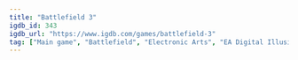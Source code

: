 ```yaml
---
title: "Battlefield 3"
igdb_id: 343
igdb_url: "https://www.igdb.com/games/battlefield-3"
tag: ["Main game", "Battlefield", "Electronic Arts", "EA Digital Illusions CE", "Shooter", "Single player", "Multiplayer", "Co-operative", "First person", "Third person", "Bird view / Isometric", "Action", "Warfare"]
---
```

